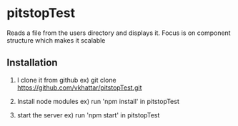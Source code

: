 # pitstopTest
Reads a file from the users directory and displays it. Focus is on component
structure which makes it scalable
## Installation
1) l  clone it from github
ex) git clone https://github.com/vkhattar/pitstopTest.git

2) Install node modules
ex)  run 'npm install' in pitstopTest

3) start the server
ex) run 'npm start' in pitstopTest
